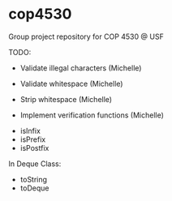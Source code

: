 # cop4530
Group project repository for COP 4530 @ USF

TODO:

- Validate illegal characters (Michelle)
- Validate whitespace (Michelle)
- Strip whitespace (Michelle)

- Implement verification functions (Michelle)
+ isInfix
+ isPrefix
+ isPostfix

In Deque Class:
- toString
- toDeque